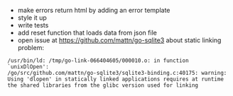 - make errors return html by adding an error template
- style it up
- write tests
- add reset function that loads data from json file
- open issue at https://github.com/mattn/go-sqlite3 about static linking problem:
```
/usr/bin/ld: /tmp/go-link-066404605/000010.o: in function `unixDlOpen':
/go/src/github.com/mattn/go-sqlite3/sqlite3-binding.c:40175: warning: Using 'dlopen' in statically linked applications requires at runtime the shared libraries from the glibc version used for linking
```
